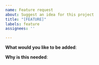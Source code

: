 ```yaml
---
name: Feature request
about: Suggest an idea for this project
title: "[FEATURE]"
labels: feature
assignees: ''

---
```


<!-- Please only use this template for submitting new feature or enhancement requests -->

**What would you like to be added**:

**Why is this needed**:

